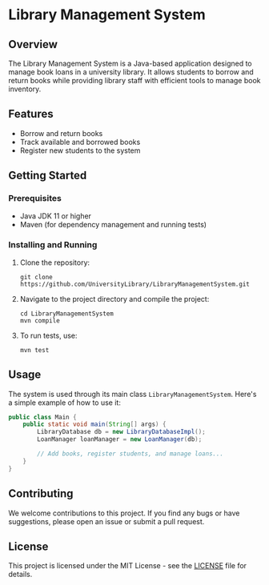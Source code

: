 # Library Management System

## Overview
The Library Management System is a Java-based application designed to manage book loans in a university library. It allows students to borrow and return books while providing library staff with efficient tools to manage book inventory.

## Features
- Borrow and return books
- Track available and borrowed books
- Register new students to the system

## Getting Started

### Prerequisites
- Java JDK 11 or higher
- Maven (for dependency management and running tests)

### Installing and Running
1. Clone the repository:
   ```
   git clone https://github.com/UniversityLibrary/LibraryManagementSystem.git
   ```
2. Navigate to the project directory and compile the project:
   ```
   cd LibraryManagementSystem
   mvn compile
   ```
3. To run tests, use:
   ```
   mvn test
   ```

## Usage
The system is used through its main class `LibraryManagementSystem`. Here's a simple example of how to use it:

```java
public class Main {
    public static void main(String[] args) {
        LibraryDatabase db = new LibraryDatabaseImpl();
        LoanManager loanManager = new LoanManager(db);

        // Add books, register students, and manage loans...
    }
}
```

## Contributing
We welcome contributions to this project. If you find any bugs or have suggestions, please open an issue or submit a pull request.

## License
This project is licensed under the MIT License - see the [LICENSE](LICENSE) file for details.